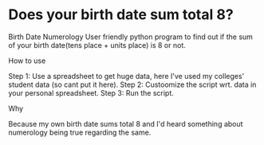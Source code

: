# Does your birth date sum total 8?
Birth Date Numerology
User friendly python program to find out if the sum of your birth date(tens place + units place) is 8 or not.

How to use

Step 1: Use a spreadsheet to get huge data, here I've used my colleges' student data (so cant put it here).
Step 2: Custoomize the script wrt. data in your personal spreadsheet.
Step 3: Run the script.

Why 

Because my own birth date sums total 8 and I'd heard something about numerology being true regarding the same.
